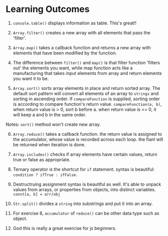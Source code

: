 # Learning Outcomes

1. <code>console.table()</code> displays information as table. This's great!!

2. <code>Array.filter()</code> creates a new array with all elements that pass the 'filter'.

3. <code>Array.map()</code> takes a callback function and returns a new array with elements that have been modified by the function.

4. The difference between <code>filter()</code> and <code>map()</code> is that filter function 'filters out' the elements you want, while map function acts like a manufacturing that takes input elements from array and return elements you want it to be.

5. <code>Array.sort()</code> sorts array elements in place and return sorted array. The default sort pattern will convert all elements of an array to <code>strings</code> and sorting in ascending order.
   If <code>compareFunction</code> is supplied, sorting order is according to compare function's return value.
   <code>compareFunction(a, b)</code>, when return value is > 0, sort b before a. when return value is <= 0, it will keep a and b in the same order.

Notes: <code>sort()</code> method won't create new array.

6. <code>Array.reduce()</code> takes a callback function. the return value is assigned to the accumulator, whose value is recorded across each loop. the fianl will be returned when iteration is done.

7. <code>Array.includes()</code> checks if array elements have certain values, return true or false as appropriate.

8. Ternary operator is the shortcut for <code>if</code> statement. syntax is beautiful: <code>condition ? ifTrue : ifFalse</code>.

9. Destructruing assignment syntax is beautiful as well. It's able to unpack values from arrays, or properties from objects, into distinct variables. <code>const[a, b] = arr/obj</code>

10. <code>Str.split()</code> divides a <code>string</code> into substrings and put it into an array.

11. For exercise 8, <code>accumulator</code> of <code>reduce()</code> can be other data type such as object.

12. God this is really a great exercise for js beginners.
